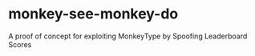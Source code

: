 # monkey-see-monkey-do
A proof of concept for exploiting MonkeyType by Spoofing Leaderboard Scores 
